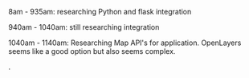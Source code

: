 8am - 935am: researching Python and flask integration

940am - 1040am: still researching integration 

1040am - 1140am: Researching Map API's for application. OpenLayers seems like a good option but also seems complex.

.